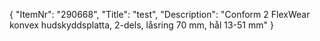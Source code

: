 {
  "ItemNr": "290668",
  "Title": "test",
  "Description": "Conform 2 FlexWear konvex hudskyddsplatta, 2-dels, låsring 70 mm, hål 13-51 mm"
}